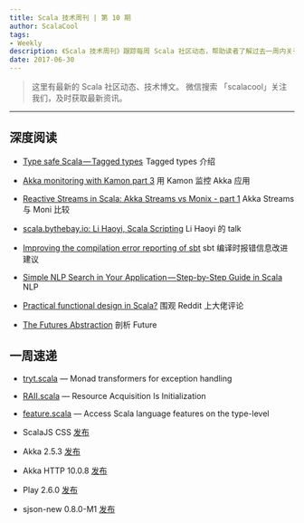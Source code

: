 ```yaml
---
title: Scala 技术周刊 | 第 10 期
author: ScalaCool
tags:
- Weekly
description: 《Scala 技术周刊》跟踪每周 Scala 社区动态，帮助读者了解过去一周内关于 Scala 发生的事情。
date: 2017-06-30
---
```


> 这里有最新的 Scala 社区动态、技术博文。
微信搜索 「scalacool」关注我们，及时获取最新资讯。

***

## 深度阅读

- [Type safe Scala — Tagged types](https://medium.com/@anler/type-safe-scala-tagged-types-e009cb7a4068)
   Tagged types 介绍

- [Akka monitoring with Kamon part 3](https://softwaremill.com/akka-monitoring-with-kamon-part-3/)
  用 Kamon 监控 Akka 应用

- [Reactive Streams in Scala: Akka Streams vs Monix - part 1](https://softwaremill.com/reactive-streams-in-scala-comparing-akka-streams-and-monix-part-1/)
  Akka Streams 与 Moni 比较

- [scala.bythebay.io: Li Haoyi, Scala Scripting](https://www.youtube.com/watch?v=hlB7pQkiMd0&feature=share)
  Li Haoyi 的 talk

- [Improving the compilation error reporting of sbt](https://contributors.scala-lang.org/t/improving-the-compilation-error-reporting-of-sbt/935)
  sbt 编译时报错信息改进建议

- [Simple NLP Search in Your Application — Step-by-Step Guide in Scala](https://medium.com/towards-data-science/simple-nlp-search-in-your-application-step-by-step-guide-in-scala-22ca1ce3e475)
  NLP

- [Practical functional design in Scala?](https://www.reddit.com/r/scala/comments/6j6wuo/practical_functional_design_in_scala/)
  围观 Reddit 上大佬评论

- [The Futures Abstraction](https://techblog.appnexus.com/the-futures-abstraction-21caf9a03f34)
  剖析 Future

## 一周速递

- [tryt.scala](https://github.com/ThoughtWorksInc/tryt.scala) — Monad transformers for exception handling

- [RAII.scala](https://github.com/ThoughtWorksInc/RAII.scala) — Resource Acquisition Is Initialization

- [feature.scala](https://github.com/ThoughtWorksInc/feature.scala) — Access Scala language features on the type-level 

- ScalaJS CSS [发布](https://scalajs-css.github.io/)

- Akka 2.5.3 [发布](http://akka.io/blog/news/2017/06/19/akka-2.5.3-released)

- Akka HTTP 10.0.8 [发布](http://akka.io/blog/news/2017/06/20/akka-http-10.0.8-released)

- Play 2.6.0 [发布](https://groups.google.com/forum/#!topic/play-framework/RFAIws9KBGg)

- sjson-new 0.8.0-M1 [发布](https://github.com/eed3si9n/sjson-new/releases/tag/v0.8.0-M1)

